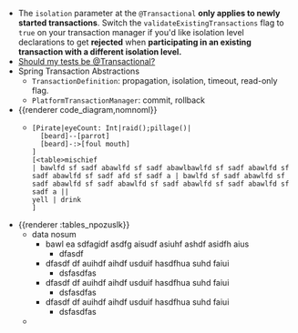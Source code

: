 - The `isolation` parameter at the `@Transactional` **only applies to newly started transactions**. Switch the `validateExistingTransactions` flag to `true` on your transaction manager if you'd like isolation level declarations to get **rejected** when **participating in an existing transaction with a different isolation level.**
- [Should my tests be @Transactional?](https://www.marcobehler.com/2014/06/25/should-my-tests-be-transactional)
- Spring Transaction Abstractions
	- `TransactionDefinition`: propagation, isolation, timeout, read-only flag.
	- `PlatformTransactionManager`: commit, rollback
- {{renderer code_diagram,nomnoml}}
	- ```nomnoml
	  [Pirate|eyeCount: Int|raid();pillage()|
	    [beard]--[parrot]
	    [beard]-:>[foul mouth]
	  ]
	  [<table>mischief 
	  | bawlfd sf sadf abawlfd sf sadf abawlbawlfd sf sadf abawlfd sf sadf abawlfd sf sadf afd sf sadf a | bawlfd sf sadf abawlfd sf sadf abawlfd sf sadf abawlfd sf sadf abawlfd sf sadf abawlfd sf sadf a ||
	  yell | drink
	  ]
	  ```
- {{renderer :tables_npozuslk}}
	- data nosum
		- bawl ea sdfagidf asdfg aisudf asiuhf ashdf asidfh aius
			- dfasdf
		- dfasdf df auihdf aihdf usduif hasdfhua suhd faiui
			- dsfasdfas
		- dfasdf df auihdf aihdf usduif hasdfhua suhd faiui
			- dsfasdfas
		- dfasdf df auihdf aihdf usduif hasdfhua suhd faiui
			- dsfasdfas
	-